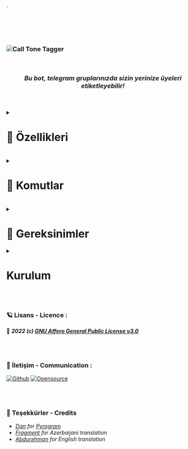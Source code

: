 .<h1 align="center" style="color: #ffffff;"> 👑 <b>Call Tone Tagger Bot</i> </b>👑</h1>

### ![Call Tone Tagger](https://telegra.ph/file/7f38e4feabad9e5b92e8f.jpg)
<br>
<h3 align="center"><b><i>Bu bot, telegram gruplarınızda sizin yerinize üyeleri etiketleyebilir!</i></b></h3>
<br>
<br>
<details>
  <summary><br> <h1> <b> 🧩 Özellikleri </b> </h1></br></summary>
   • Gruplarınızda sizin yerinize üyeleri (normal - emojili - karakterli - tekli / çoklu) etiketleyebilir, </br> 
<br> • Botunuzun bulunduğu grupların toplam sayısını, gruplarda bulunan üye sayısını, toplam erişebileceğiniz aktif üye sayısını ve daha bir çok şeyi görebilirsiniz.</br>
<br> • Kullanıcıları veya grupları botunuzun kullanımından yasaklayabilirsiniz. </br>
<br> • 'stag' ve 'itag' ile grup içerisinde eğlenebilirsiniz.</br>
<br> • Gruplara / kişilere yayın yapabilirsiniz.</br>
<br> • Daha fazla bilgi için komutlara bakın.

<br><br>
</details>

<details>
  <summary><br> <h1> <b> 🧩 Komutlar </b> </h1></br></summary>

| Komut | Açıklama |
| ------ | ------ |
| start | Botu başlatır. |
| help | Yardım menüsünü açar. |
| tag | Normal etiketleme işlemini başlatır. |
| etag | Emojili etiketleme işlemini başlatır. |
| atag | Yöneticileri etiketeme işlemini başlatır. |
| ctag | Dizi/film/oyun/anime karakterler ile etiketlemeyi başlatır. |
| stag | Verdiğiniz sticker/fotoğraf ve kullanıcı ile kullanıcıyı sticker ile birlikte gizli bir şekilde etiketler |
| itag | Verdiğiniz kullanıcı ile rastgele bir emoji ile tek seferlik etiketler. |
| ship | Gruptaki üyeleri shipler. |
| reload | Grubunuzun yönetici listesini günceller. |
| cancel | Devam eden işlemi durdurur. Eğer işlem yoksa uyarı verecektir. |
| info | Verdiğiniz kullanıcı hakkında detaylı bilgi verir. |
| list | Komutu kullandığınız gruptaki üyelerin verilerini bir dosya olarak verir. |
| ping | Botunuzun anlık pingini ölçer. |

| Sahip Komutları | Açıklama |
| ------ | ------ |
| broadcast | Botunuzun olduğu gruplara ve özel sohbetlere yayın yapar. |
| stats | Botunuzun anlık istatistiklerini verir. |
| gstats | Botunuzun olduğu gruplar hakkında detaylı veri verir. |
| block | Bir kullanıcı ya da grubu botunuzdan yasaklar. |
| unblock | Bir kullanıcı ya da grubu botunuzdaki yasağını kaldırır. |
| bloacklist | Botunuzda ki toplam yasaklı kullanıcılar hakkında bilgi verir. |
|  |  |

<br><br>
</details>


<details>
  <summary><b><br> <h1> <b> 📍 Gereksinimler  </b> </h1></b></summary><br>
  <details>
    <br><summary><br> ♻️ DATABASE_URL </br></summary>
    <p align="left">
    Veritabanı olarak MongoDB kullanıldığı için MongoDB url almanız gerekmektedir. Nasıl alınacağını bilmiyorsanız, <a href="https://t.me/LuciTools/12">burayı</a> kontrol edebilir ya da <a href="https://t.me/repohanex">destek grubuna</a> gelerek yardım alabilirsiniz.</br>
    </details><br>

  <details><summary><br> ♻️ BOT_NAME </br></summary> <br>
    <p align="left">
    Botunuzun kendini tanıtmasını istediğiniz adı.
    </details><br>

  <details><summary><br> ♻️ DURATION </br></summary> <br>
    <p align="left">
    Her bir etiket sonrasında yeni etiketleme mesajı arasındaki süre. Varsayılan olarak 3 saniyedir.
    </details><br>

  <details><summary><br> ♻️ API_HASH & API_ID </br></summary> <br>
    <p align="left">
    <a href="https://my.telegram.org">my.telegram.org</a>'dan oluşturduğunuz uygulamanın değerleri.
    </details><br>

  <details><summary><br> ♻️ COUNT </br></summary> <br>
    <p align="left">
    Her mesajda etiketlenecek üye sayısı. Varsayılan olarak 6 hesap etiketler.
    </details><br>

  <details><summary><br> ♻️ BOT_USERNAME </br></summary> <br>
    <p align="left">
    <a href="https://t.me/botfather">@BotFather</a>'dan oluşturduğunuz botun kullanıcı adı.
    </details><br>

  <details><summary><br> ♻️ LOG_CHANNEL</br></summary>
    <p align="left">
    <br> Botun eylemleri kaydedeceği grub'un kimliği. Kimliği elde etmek için, bir grup oluşturun ve <a href="https://t.me/missrose_bot">@MissRose_bot</a>'u gruba ekleyin ve <code>/id</code> yazın.</br>
    </details><br>

  <details><summary><br> ♻️ GROUP_SUPPORT</br></summary> 
    <p align="left">
    <br>Kullanıcıların herhangi bir şey önermesi, herhangi bir hatayı bildirmesi için bir grup kimliği yazın. Eğer ayarlanmazsa, bot sahibine yönlendirir.</br>
    </details><br>

  <details><summary><br>♻️ ADMIN</br></summary>
    <p align="left">
    <br>Botunuzun gruplarda admin olmadan çalışmasını istemiyorsanız bu değeri 'True' yapın. Aksi takdirde admin olmadan çalışmasını istemiyorsanız 'False' yapın.</br>
   </details><br>

  <details><summary><br>♻️ COMMAND</br></summary>
    <p align="left">
    <br>Botunuzun komutlarını çalıştırabilmek için komut girdisi. Örnek: '/start'. Varsayılan olarak '/' işaretidir.</br>
   </details><br>

  <details><summary><br>♻️ OWNER_ID</br></summary>
    <p align="left">
    <br>Botun sahibinin id'si</br>
   </details><br>

<details><summary><br>♻️ LANGUAGE</br></summary>
    <p align="left">
    <br>Dört dil mevcuttur, Türkçe, Azerbaycanca, Rusça ve İngilizce. Eğer herhangi bir dil ayarlanmazsa otomatik olarak Türkçe dili kullanılır.</br>
   </details><br>

<details><summary><br>♻️ BROADCAST_AS_COPY</br></summary>
    <p align="left">
    <br>Gönderilen mesajın ne şekilde gönderileceğini ayarlamak içindir. <code>False</code> olarak ayarlarsanız iletir, <code>True</code> olarak ayarlarsanız kopyasını gönderir.</br>
   </details><br>
   </details>


<details>
  <summary><b><br> <h1> <b> Kurulum </b> </h1></b></summary><br>

<br>
<details><summary>
<h1 align="center"> <b>🚀 Heroku'ya deploy - Deploy to Heroku </b></h1></summary>
<p align="center"> <a href="https://heroku.com/deploy?template=https://github.com/Yusuf6521/emilytag"> 
<img src="https://www.herokucdn.com/deploy/button.svg" width="500"></a>

</details>
<br>
<br>
<details><summary>
<h1 align="center"> <b>🚀 Railway'e deploy - Deploy to Railway </b></h1></summary>

<p align="center"> <a href="https://railway.app/new/template?template=https%3A%2F%2Fgithub.com%2Faylak-github%2FCallTone&envs=API_ID%2CAPI_HASH%2CBOT_TOKEN%2CBOT_USERNAME%2COWNER_ID&API_IDDesc=Bu+de%C4%9Feri+my.telegram.org%27dan+al%C4%B1n.&API_HASHDesc=Bu+de%C4%9Feri+my.telegram.org%27dan+al%C4%B1n.&BOT_TOKENDesc=%40BotFather%27dan+olu%C5%9Fturdu%C4%9Funuz+botun+bot+token+de%C4%9Feri.&BOT_USERNAMEDesc=%40BotFather%27dan+olu%C5%9Fturdu%C4%9Funuz+botun+kullan%C4%B1c%C4%B1+ad%C4%B1.&OWNER_IDDesc=Sizin+Telegram+hesab%C4%B1n%C4%B1z%C4%B1n+ID%27si.&referralCode=aylak">
<img src="https://railway.app/button.svg" width="500">
</a>

</details>
</details>
<br>



<br>


### **🪐 Lisans - Licence :**

📅 ***2022 (c) [GNU Affero General Public License v3.0](https://github.com/aylak-github/CallTone/blob/master/LICENSE)***

<br>
<br>

### **📡 İletişim - Communication :**
[![Github](https://img.shields.io/badge/Github-525252?style=for-the-badge&logo=github)](https://github.com/aylak-github) [![Opensource](https://img.shields.io/badge/Telegram-2CA5E0?style=for-the-badge&logo=telegram&logoColor=white)](https://t.me/G4rip)

<br>
<br>

### **🎯 Teşekkürler - Credits**

- _[Dan](https://github.com/delivrance) for [Pyrogram](https://github.com/pyrogram/pyrogram)_
- _[Fragment](https://t.me/FR46M3N7) for Azerbaijani translation_
- _[Abdurəhman](https://t.me/abdurehmanofff)  for English translation_
